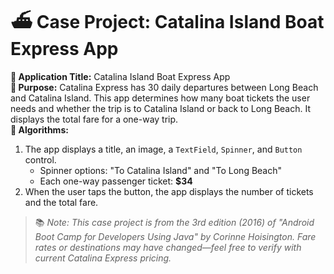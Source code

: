 # ⛴️ Case Project: Catalina Island Boat Express App

**📝 Application Title:** Catalina Island Boat Express App  
**🎯 Purpose:** Catalina Express has 30 daily departures between Long Beach and Catalina Island. This app determines how many boat tickets the user needs and whether the trip is to Catalina Island or back to Long Beach. It displays the total fare for a one-way trip.  
**🧠 Algorithms:**  
1. The app displays a title, an image, a `TextField`, `Spinner`, and `Button` control.  
   - Spinner options: "To Catalina Island" and "To Long Beach"  
   - Each one-way passenger ticket: **$34**  
2. When the user taps the button, the app displays the number of tickets and the total fare.

> 📚 *Note: This case project is from the 3rd edition (2016) of "Android Boot Camp for Developers Using Java" by Corinne Hoisington. Fare rates or destinations may have changed—feel free to verify with current Catalina Express pricing.*
